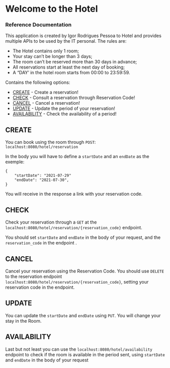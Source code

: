# Welcome to the Hotel

### Reference Documentation
This application is created by Igor Rodrigues Pessoa
to Hotel and provides multiple APIs to be used by the IT personal.
The rules are:
* The Hotel contains only 1 room;
* Your stay can’t be longer than 3 days;
* The room can’t be reserved more than 30 days in advance;
* All reservations start at least the next day of booking;
* A “DAY’ in the hotel room starts from 00:00 to 23:59:59.

Contains the following options:
- [CREATE](#create) - Create a reservation!
- [CHECK](#check) - Consult a reservation through Reservation Code!
- [CANCEL](#cancel) - Cancel a reservation!
- [UPDATE](#update) - Update the period of your reservation!
- [AVAILABILITY](#availability) - Check the availability of a period!

## CREATE

You can book using the room through ```POST```: 
```localhost:8080/hotel/reservation```

In the body you will have to define a ```startDate``` and an ```endDate``` as the exemple:

```
{
    "startDate": "2021-07-29"
    "endDate": "2021-07-30",
}
```

You will receive in the response a link with your reservation code.

## CHECK
Check your reservation through a ```GET``` at the ```localhost:8080/hotel/reservation/{reservation_code}``` endpoint.

You should set ```startDate``` and ```endDate``` in the body of your request, and the ```reservation_code``` in the endpoint .

## CANCEL
Cancel your reservation using the Reservation Code. You should use ```DELETE```
to the reservation endpoint ```localhost:8080/hotel/reservation/{reservation_code}```,
setting your reservation code in the endpoint.

## UPDATE
You can update the ```startDate``` and ```endDate``` using ```PUT```.
You will change your stay in the Room.

## AVAILABILITY
Last but not least you can use the ```localhost:8080/hotel/availability``` endpoint
to check if the room is available in the period sent, using ```startDate``` and ```endDate``` in the body of your request
